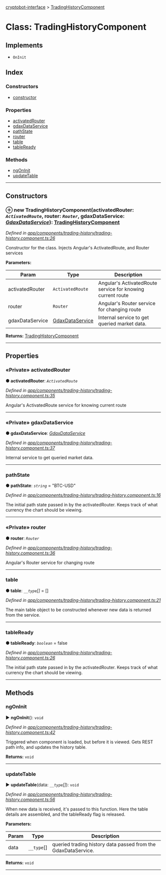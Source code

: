 [cryptobot-interface](../README.md) > [TradingHistoryComponent](../classes/tradinghistorycomponent.md)



# Class: TradingHistoryComponent

## Implements

* `OnInit`

## Index

### Constructors

* [constructor](tradinghistorycomponent.md#markdown-header-constructor)


### Properties

* [activatedRouter](tradinghistorycomponent.md#markdown-header-private-activatedrouter)
* [gdaxDataService](tradinghistorycomponent.md#markdown-header-private-gdaxdataservice)
* [pathState](tradinghistorycomponent.md#markdown-header-pathstate)
* [router](tradinghistorycomponent.md#markdown-header-private-router)
* [table](tradinghistorycomponent.md#markdown-header-table)
* [tableReady](tradinghistorycomponent.md#markdown-header-tableready)


### Methods

* [ngOnInit](tradinghistorycomponent.md#markdown-header-ngoninit)
* [updateTable](tradinghistorycomponent.md#markdown-header-updatetable)



---
## Constructors



### ⊕ **new TradingHistoryComponent**(activatedRouter: *`ActivatedRoute`*, router: *`Router`*, gdaxDataService: *[GdaxDataService](gdaxdataservice.md)*): [TradingHistoryComponent](tradinghistorycomponent.md)


*Defined in [app/components/trading-history/trading-history.component.ts:26](https://github.com/WilliamRADFunk/cryptobot-interface/blob/fce7f1c/src/app/components/trading-history/trading-history.component.ts#L26)*



Constructor for the class. Injects Angular's ActivatedRoute, and Router services


**Parameters:**

| Param | Type | Description |
| ------ | ------ | ------ |
| activatedRouter | `ActivatedRoute`   |  Angular's ActivatedRoute service for knowing current route |
| router | `Router`   |  Angular's Router service for changing route |
| gdaxDataService | [GdaxDataService](gdaxdataservice.md)   |  Internal service to get queried market data. |





**Returns:** [TradingHistoryComponent](tradinghistorycomponent.md)

---


## Properties


### «Private» activatedRouter

**●  activatedRouter**:  *`ActivatedRoute`* 

*Defined in [app/components/trading-history/trading-history.component.ts:35](https://github.com/WilliamRADFunk/cryptobot-interface/blob/fce7f1c/src/app/components/trading-history/trading-history.component.ts#L35)*



Angular's ActivatedRoute service for knowing current route




___



### «Private» gdaxDataService

**●  gdaxDataService**:  *[GdaxDataService](gdaxdataservice.md)* 

*Defined in [app/components/trading-history/trading-history.component.ts:37](https://github.com/WilliamRADFunk/cryptobot-interface/blob/fce7f1c/src/app/components/trading-history/trading-history.component.ts#L37)*



Internal service to get queried market data.




___



###  pathState

**●  pathState**:  *`string`*  = "BTC-USD"

*Defined in [app/components/trading-history/trading-history.component.ts:16](https://github.com/WilliamRADFunk/cryptobot-interface/blob/fce7f1c/src/app/components/trading-history/trading-history.component.ts#L16)*



The initial path state passed in by the activatedRouter. Keeps track of what currency the chart should be viewing.




___



### «Private» router

**●  router**:  *`Router`* 

*Defined in [app/components/trading-history/trading-history.component.ts:36](https://github.com/WilliamRADFunk/cryptobot-interface/blob/fce7f1c/src/app/components/trading-history/trading-history.component.ts#L36)*



Angular's Router service for changing route




___



###  table

**●  table**:  *`__type`[]*  =  []

*Defined in [app/components/trading-history/trading-history.component.ts:21](https://github.com/WilliamRADFunk/cryptobot-interface/blob/fce7f1c/src/app/components/trading-history/trading-history.component.ts#L21)*



The main table object to be constructed whenever new data is returned from the service.




___



###  tableReady

**●  tableReady**:  *`boolean`*  = false

*Defined in [app/components/trading-history/trading-history.component.ts:26](https://github.com/WilliamRADFunk/cryptobot-interface/blob/fce7f1c/src/app/components/trading-history/trading-history.component.ts#L26)*



The initial path state passed in by the activatedRouter. Keeps track of what currency the chart should be viewing.




___


## Methods


###  ngOnInit

► **ngOnInit**(): `void`



*Defined in [app/components/trading-history/trading-history.component.ts:42](https://github.com/WilliamRADFunk/cryptobot-interface/blob/fce7f1c/src/app/components/trading-history/trading-history.component.ts#L42)*



Triggered when component is loaded, but before it is viewed. Gets REST path info, and updates the history table.




**Returns:** `void`





___



###  updateTable

► **updateTable**(data: *`__type`[]*): `void`



*Defined in [app/components/trading-history/trading-history.component.ts:56](https://github.com/WilliamRADFunk/cryptobot-interface/blob/fce7f1c/src/app/components/trading-history/trading-history.component.ts#L56)*



When new data is received, it's passed to this function. Here the table details are assembled, and the tableReady flag is released.


**Parameters:**

| Param | Type | Description |
| ------ | ------ | ------ |
| data | `__type`[]   |  queried trading history data passed from the GdaxDataService. |





**Returns:** `void`





___


